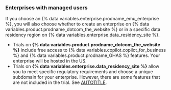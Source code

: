 ### Enterprises with managed users

If you choose an {% data variables.enterprise.prodname_emu_enterprise %}, you will also choose whether to create an enterprise on {% data variables.product.prodname_dotcom_the_website %} or in a specific data residency region on {% data variables.enterprise.data_residency_site %}.

* Trials on **{% data variables.product.prodname_dotcom_the_website %}** include free access to {% data variables.copilot.copilot_for_business %} and {% data variables.product.prodname_GHAS %} features. Your enterprise will be hosted in the US.
* Trials on **{% data variables.enterprise.data_residency_site %}** allow you to meet specific regulatory requirements and choose a unique subdomain for your enterprise. However, there are some features that are not included in the trial. See [AUTOTITLE](/enterprise-cloud@latest/admin/data-residency/feature-overview-for-github-enterprise-cloud-with-data-residency#currently-unavailable-features).
